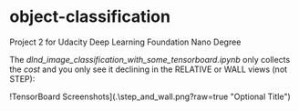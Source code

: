 # object-classification
Project 2 for Udacity Deep Learning Foundation Nano Degree

The *dlnd_image_classification_with_some_tensorboard.ipynb* only collects the _cost_ and you only see it declining in the RELATIVE or WALL views (not STEP):

!TensorBoard Screenshots](.\step_and_wall.png?raw=true "Optional Title") 
